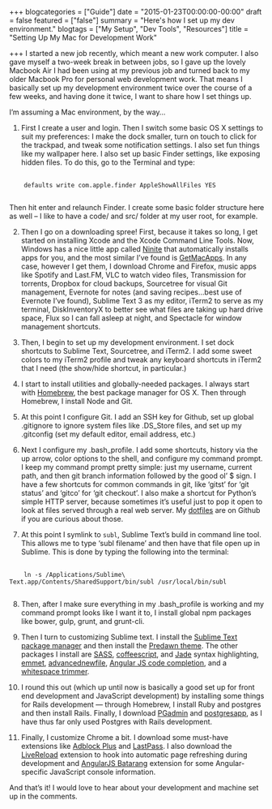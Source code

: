 +++
blogcategories = ["Guide"]
date = "2015-01-23T00:00:00-00:00"
draft = false
featured = ["false"]
summary = "Here's how I set up my dev environment."
blogtags = ["My Setup", "Dev Tools", "Resources"]
title = "Setting Up My Mac for Development Work"

+++
I started a new job recently, which meant a new work computer. I also gave myself a two-week break in between jobs, so I gave up the lovely Macbook Air I had been using at my previous job and turned back to my older Macbook Pro for personal web development work. That means I basically set up my development environment twice over the course of a few weeks, and having done it twice, I want to share how I set things up.

I’m assuming a Mac environment, by the way…

1. First I create a user and login. Then I switch some basic OS X settings to suit my preferences: I make the dock smaller, turn on touch to click for the trackpad, and tweak some notification settings. I also set fun things like my wallpaper here. I also set up basic Finder settings, like exposing hidden files. To do this, go to the Terminal and type:
<pre class="language-bash">
  <code class="language-bash">
    defaults write com.apple.finder AppleShowAllFiles YES
  </code>
</pre>
Then hit enter and relaunch Finder. I create some basic folder structure here as well – I like to have a code/ and src/ folder at my user root, for example.

2. Then I go on a downloading spree! First, because it takes so long, I get started on installing Xcode and the Xcode Command Line Tools. Now, Windows has a nice little app called [Ninite](https://ninite.com/) that automatically installs apps for you, and the most similar I’ve found is [GetMacApps](http://www.getmacapps.com/). In any case, however I get them, I download Chrome and Firefox, music apps like Spotify and Last.FM, VLC to watch video files, Transmission for torrents, Dropbox for cloud backups, Sourcetree for visual Git management, Evernote for notes (and saving recipes…best use of Evernote I’ve found), Sublime Text 3 as my editor, iTerm2 to serve as my terminal, DiskInventoryX to better see what files are taking up hard drive space, Flux so I can fall asleep at night, and Spectacle for window management shortcuts.

3. Then, I begin to set up my development environment. I set dock shortcuts to Sublime Text, Sourcetree, and iTerm2. I add some sweet colors to my iTerm2 profile and tweak any keyboard shortcuts in iTerm2 that I need (the show/hide shortcut, in particular.)

4. I start to install utilities and globally-needed packages. I always start with [Homebrew](http://brew.sh/), the best package manager for OS X. Then through Homebrew, I install Node and Git.

5. At this point I configure Git. I add an SSH key for Github, set up global .gitignore to ignore system files like .DS_Store files, and set up my .gitconfig (set my default editor, email address, etc.)

6. Next I configure my .bash_profile. I add some shortcuts, history via the up arrow, color options to the shell, and configure my command prompt. I keep my command prompt pretty simple: just my username, current path, and then git branch information followed by the good ol’ $ sign. I have a few shortcuts for common commands in git, like ‘gitst’ for ‘git status’ and ‘gitco’ for ‘git checkout’. I also make a shortcut for Python’s simple HTTP server, because sometimes it’s useful just to pop it open to look at files served through a real web server. My [dotfiles](https://github.com/hannaliebl/dotfiles) are on Github if you are curious about those.

7. At this point I symlink to <code>subl</code>, Sublime Text’s build in command line tool. This allows me to type ‘subl filename’ and then have that file open up in Sublime. This is done by typing the following into the terminal:

<pre class="language-bash">
  <code class="language-bash">
    ln -s /Applications/Sublime\ Text.app/Contents/SharedSupport/bin/subl /usr/local/bin/subl
  </code>
</pre>

8. Then, after I make sure everything in my .bash_profile is working and my command prompt looks like I want it to, I install global npm packages like bower, gulp, grunt, and grunt-cli.

9. Then I turn to customizing Sublime text. I install the [Sublime Text package manager](https://packagecontrol.io/) and then install the [Predawn theme](https://github.com/jamiewilson/predawn). The other packages I install are [SASS](https://github.com/nathos/sass-textmate-bundle), [coffeescript](https://github.com/aponxi/sublime-better-coffeescript), and [Jade](https://github.com/davidrios/jade-tmbundle) syntax highlighting, [emmet](https://github.com/sergeche/emmet-sublime), [advancednewfile](https://github.com/skuroda/Sublime-AdvancedNewFile), [Angular JS code completion](https://github.com/angular-ui/AngularJS-sublime-package), and a [whitespace trimmer](https://github.com/SublimeText/TrailingSpaces).

10. I round this out (which up until now is basically a good set up for front end development and JavaScript development) by installing some things for Rails development — through Homebrew, I install Ruby and postgres and then install Rails. Finally, I download [PGadmin](http://www.pgadmin.org/) and [postgresapp](http://postgresapp.com/), as I have thus far only used Postgres with Rails development.

11. Finally, I customize Chrome a bit. I download some must-have extensions like [Adblock Plus](https://adblockplus.org/) and [LastPass](https://lastpass.com/). I also download the [LiveReload](https://chrome.google.com/webstore/detail/livereload/jnihajbhpnppcggbcgedagnkighmdlei?hl=en) extension to hook into automatic page refreshing during development and [AngularJS Batarang](https://chrome.google.com/webstore/detail/angularjs-batarang/ighdmehidhipcmcojjgiloacoafjmpfk?hl=en) extension for some Angular-specific JavaScript console information.

And that’s it! I would love to hear about your development and machine set up in the comments.
